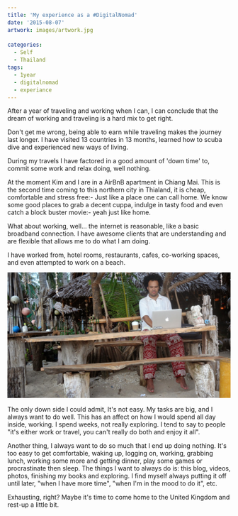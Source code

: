 ```yaml
---
title: 'My experience as a #DigitalNomad'
date: '2015-08-07'
artwork: images/artwork.jpg

categories:
  - Self
  - Thailand
tags:
  - 1year
  - digitalnomad
  - experiance
---
```


After a year of traveling and working when I can, I can conclude that the dream of working and traveling is a hard mix to get right.

Don't get me wrong, being able to earn while traveling makes the journey last longer. I have visited 13 countries in 13 months, learned how to scuba dive and experienced new ways of living.

During my travels I have factored in a good amount of 'down time' to, commit some work and relax doing, well nothing.

At the moment Kim and I are in a AirBnB apartment in Chiang Mai. This is the second time coming to this northern city in Thialand, it is cheap, comfortable and stress free:- Just like a place one can call home. We know some good places to grab a decent cuppa, indulge in tasty food and even catch a block buster movie:- yeah just like home.

What about working, well... the internet is reasonable, like a basic broadband connection. I have awesome clients that are understanding and are flexible that allows me to do what I am doing.

I have worked from, hotel rooms, restaurants, cafes, co-working spaces, and even attempted to work on a beach.

![Me attemping to work on a beach](images/DSC02412.jpg)

The only down side I could admit, It's not easy. My tasks are big, and I always want to do well. This has an affect on how I would spend all day inside, working. I spend weeks, not really exploring. I tend to say to people "it's either work or travel, you can't really do both and enjoy it all".

Another thing, I always want to do so much that I end up doing nothing. It's too easy to get comfortable, waking up, logging on, working, grabbing lunch, working some more and getting dinner, play some games or procrastinate then sleep. The things I want to always do is: this blog, videos, photos, finishing my books and exploring. I find myself always putting it off until later, "when I have more time", "when I'm in the mood to do it", etc.

Exhausting, right? Maybe it's time to come home to the United Kingdom and rest-up a little bit.
